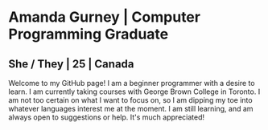 <h1>Amanda Gurney | Computer Programming Graduate</h1>
<h2>She / They | 25 | Canada</h2>
Welcome to my GitHub page! I am a beginner programmer with a desire to learn. I am currently taking courses with George Brown College in Toronto. I am not too certain on what I want to focus on, so I am dipping my toe into whatever languages interest me at the moment. I am still learning, and am always open to suggestions or help. It's much appreciated!



<!--
**TheGeneralJay/TheGeneralJay** is a ✨ _special_ ✨ repository because its `README.md` (this file) appears on your GitHub profile.

Here are some ideas to get you started:

- 🔭 I’m currently working on ...
- 🌱 I’m currently learning ...
- 👯 I’m looking to collaborate on ...
- 🤔 I’m looking for help with ...
- 💬 Ask me about ...
- 📫 How to reach me: ...
- 😄 Pronouns: ...
- ⚡ Fun fact: ...
-->
